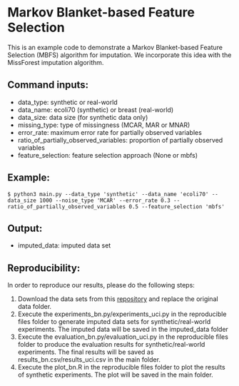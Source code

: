 # Markov Blanket-based Feature Selection

This is an example code to demonstrate a Markov Blanket-based Feature Selection (MBFS) algorithm for imputation. We
incorporate this idea with the MissForest imputation algorithm. 

## Command inputs:

- data_type: synthetic or real-world
- data_name: ecoli70 (synthetic) or breast (real-world)
- data_size: data size (for synthetic data only)
- missing_type: type of missingness (MCAR, MAR or MNAR)
- error_rate: maximum error rate for partially observed variables
- ratio_of_partially_observed_variables: proportion of partially observed variables
- feature_selection: feature selection approach (None or mbfs)

## Example:

```angular2html
$ python3 main.py --data_type 'synthetic' --data_name 'ecoli70' --data_size 1000 --noise_type 'MCAR' --error_rate 0.3 --ratio_of_partially_observed_variables 0.5 --feature_selection 'mbfs'
```

## Output:
- imputed_data: imputed data set


## Reproducibility:

In order to reproduce our results, please do the following steps:

1. Download the data sets from this [repository][1] and replace the original data folder.
2. Execute the experiments_bn.py/experiments_uci.py in the reproducible files folder to generate imputed data sets for synthetic/real-world experiments. The imputed data will be saved in the imputed_data folder
3. Execute the evaluation_bn.py/evaluation_uci.py in the reproducible files folder to produce the evaluation results for synthetic/real-world experiments. The final results will be saved as results_bn.csv/results_uci.csv in the main folder.
4. Execute the plot_bn.R in the reproducible files folder to plot the results of synthetic experiments. The plot will be saved in the main folder.

[1]: https://github.com/Enderlogic/MBMF_data_repository "data repository"
